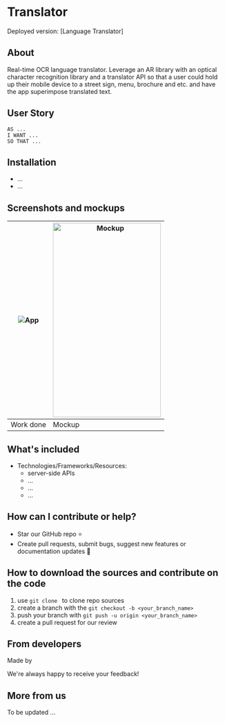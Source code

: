 # Translator

Deployed version: [Language Translator]

## About

Real-time OCR language translator. Leverage an AR library with an optical character recognition library and a translator API so that a user could hold up their mobile device to a street sign, menu, brochure and etc. and have the app superimpose translated text.

## User Story

```
AS ...
I WANT ...
SO THAT ... 

```
## Installation 
- ...
- ...

## Screenshots and mockups 

|![App]()| <img src="" width="250" height="450" alt="Mockup"/> |
| --- | --- |
|  Work done | Mockup |



## What's included

- Technologies/Frameworks/Resources:
  - server-side APIs
  - ...
  - ...
  - ...

  

## How can I contribute or help?
- Star our GitHub repo :star:
- Create pull requests, submit bugs, suggest new features or documentation updates :wrench:


## How to download the sources and contribute on the code
1. use ```git clone ``` to clone repo sources
2. create a branch with the ```git checkout -b <your_branch_name>```
3. push your branch with ```git push -u origin <your_branch_name>``` 
4. create a pull request for our review

## From developers
Made by 

We're always happy to receive your feedback!

## More from us
To be updated ...